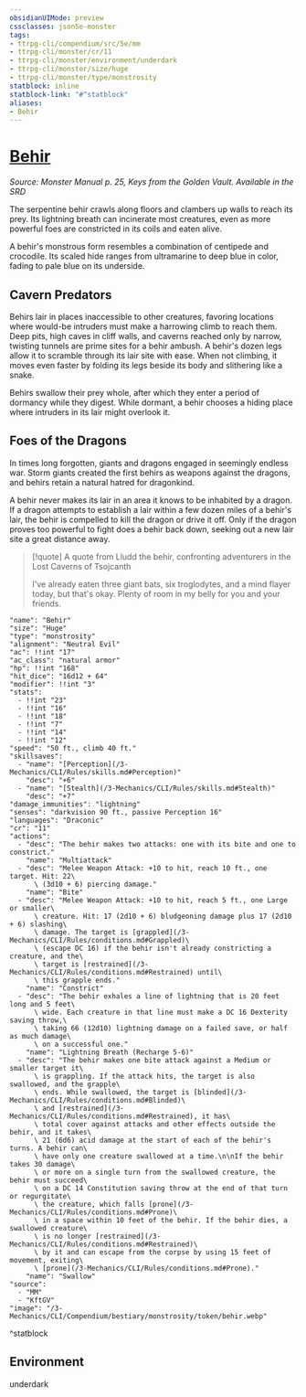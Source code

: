 ```yaml
---
obsidianUIMode: preview
cssclasses: json5e-monster
tags:
- ttrpg-cli/compendium/src/5e/mm
- ttrpg-cli/monster/cr/11
- ttrpg-cli/monster/environment/underdark
- ttrpg-cli/monster/size/huge
- ttrpg-cli/monster/type/monstrosity
statblock: inline
statblock-link: "#^statblock"
aliases:
- Behir
---
```

# [Behir](3-Mechanics\CLI\Compendium\bestiary\monstrosity/behir.md)
*Source: Monster Manual p. 25, Keys from the Golden Vault. Available in the <span title='Systems Reference Document (5.1)'>SRD</span>*  

The serpentine behir crawls along floors and clambers up walls to reach its prey. Its lightning breath can incinerate most creatures, even as more powerful foes are constricted in its coils and eaten alive.

A behir's monstrous form resembles a combination of centipede and crocodile. Its scaled hide ranges from ultramarine to deep blue in color, fading to pale blue on its underside.

## Cavern Predators

Behirs lair in places inaccessible to other creatures, favoring locations where would-be intruders must make a harrowing climb to reach them. Deep pits, high caves in cliff walls, and caverns reached only by narrow, twisting tunnels are prime sites for a behir ambush. A behir's dozen legs allow it to scramble through its lair site with ease. When not climbing, it moves even faster by folding its legs beside its body and slithering like a snake.

Behirs swallow their prey whole, after which they enter a period of dormancy while they digest. While dormant, a behir chooses a hiding place where intruders in its lair might overlook it.

## Foes of the Dragons

In times long forgotten, giants and dragons engaged in seemingly endless war. Storm giants created the first behirs as weapons against the dragons, and behirs retain a natural hatred for dragonkind.

A behir never makes its lair in an area it knows to be inhabited by a dragon. If a dragon attempts to establish a lair within a few dozen miles of a behir's lair, the behir is compelled to kill the dragon or drive it off. Only if the dragon proves too powerful to fight does a behir back down, seeking out a new lair site a great distance away.

> [!quote] A quote from Lludd the behir, confronting adventurers in the Lost Caverns of Tsojcanth  
> 
> I've already eaten three giant bats, six troglodytes, and a mind flayer today, but that's okay. Plenty of room in my belly for you and your friends.


```statblock
"name": "Behir"
"size": "Huge"
"type": "monstrosity"
"alignment": "Neutral Evil"
"ac": !!int "17"
"ac_class": "natural armor"
"hp": !!int "168"
"hit_dice": "16d12 + 64"
"modifier": !!int "3"
"stats":
  - !!int "23"
  - !!int "16"
  - !!int "18"
  - !!int "7"
  - !!int "14"
  - !!int "12"
"speed": "50 ft., climb 40 ft."
"skillsaves":
  - "name": "[Perception](/3-Mechanics/CLI/Rules/skills.md#Perception)"
    "desc": "+6"
  - "name": "[Stealth](/3-Mechanics/CLI/Rules/skills.md#Stealth)"
    "desc": "+7"
"damage_immunities": "lightning"
"senses": "darkvision 90 ft., passive Perception 16"
"languages": "Draconic"
"cr": "11"
"actions":
  - "desc": "The behir makes two attacks: one with its bite and one to constrict."
    "name": "Multiattack"
  - "desc": "Melee Weapon Attack: +10 to hit, reach 10 ft., one target. Hit: 22\
      \ (3d10 + 6) piercing damage."
    "name": "Bite"
  - "desc": "Melee Weapon Attack: +10 to hit, reach 5 ft., one Large or smaller\
      \ creature. Hit: 17 (2d10 + 6) bludgeoning damage plus 17 (2d10 + 6) slashing\
      \ damage. The target is [grappled](/3-Mechanics/CLI/Rules/conditions.md#Grappled)\
      \ (escape DC 16) if the behir isn't already constricting a creature, and the\
      \ target is [restrained](/3-Mechanics/CLI/Rules/conditions.md#Restrained) until\
      \ this grapple ends."
    "name": "Constrict"
  - "desc": "The behir exhales a line of lightning that is 20 feet long and 5 feet\
      \ wide. Each creature in that line must make a DC 16 Dexterity saving throw,\
      \ taking 66 (12d10) lightning damage on a failed save, or half as much damage\
      \ on a successful one."
    "name": "Lightning Breath (Recharge 5-6)"
  - "desc": "The behir makes one bite attack against a Medium or smaller target it\
      \ is grappling. If the attack hits, the target is also swallowed, and the grapple\
      \ ends. While swallowed, the target is [blinded](/3-Mechanics/CLI/Rules/conditions.md#Blinded)\
      \ and [restrained](/3-Mechanics/CLI/Rules/conditions.md#Restrained), it has\
      \ total cover against attacks and other effects outside the behir, and it takes\
      \ 21 (6d6) acid damage at the start of each of the behir's turns. A behir can\
      \ have only one creature swallowed at a time.\n\nIf the behir takes 30 damage\
      \ or more on a single turn from the swallowed creature, the behir must succeed\
      \ on a DC 14 Constitution saving throw at the end of that turn or regurgitate\
      \ the creature, which falls [prone](/3-Mechanics/CLI/Rules/conditions.md#Prone)\
      \ in a space within 10 feet of the behir. If the behir dies, a swallowed creature\
      \ is no longer [restrained](/3-Mechanics/CLI/Rules/conditions.md#Restrained)\
      \ by it and can escape from the corpse by using 15 feet of movement, exiting\
      \ [prone](/3-Mechanics/CLI/Rules/conditions.md#Prone)."
    "name": "Swallow"
"source":
  - "MM"
  - "KftGV"
"image": "/3-Mechanics/CLI/Compendium/bestiary/monstrosity/token/behir.webp"
```
^statblock

## Environment

underdark